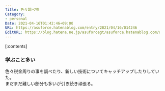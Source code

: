 ```yaml
---
Title: 色々調べ物
Category:
- personal
Date: 2021-04-16T01:42:46+09:00
URL: https://asuforce.hatenablog.com/entry/2021/04/16/014246
EditURL: https://blog.hatena.ne.jp/asuforcegt/asuforce.hatenablog.com/atom/entry/26006613716575402
---
```


[:contents]

### 学ぶこと多い

色々税金周りの事を調べたり、新しい技術についてキャッチアップしたりしていた。  
まだまだ難しい部分も多いが引き続き頑張る。


